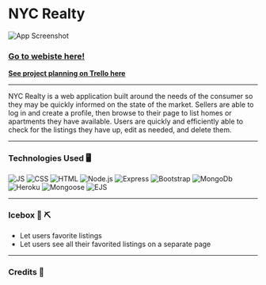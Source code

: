 # **NYC Realty** 

![App Screenshot](https://i.imgur.com/w21UFto.png)

### **[Go to webiste here!](https://nyrealty.herokuapp.com/)**

**[See project planning on Trello here](https://trello.com/b/6zVqj5M7/sei-project-2)**

***
NYC Realty is a web application built around the needs of the consumer so they may be quickly informed on the state of the market. Sellers are able to log in and create a profile, then browse to their page to list homes or apartments they have available. Users are quickly and efficiently able to check for the listings they have up, edit as needed, and delete them. 
***
### Technologies Used 🖥️
![JS](https://img.shields.io/badge/JavaScript-F7DF1E?style=for-the-badge&logo=javascript&logoColor=black)
![CSS](https://img.shields.io/badge/CSS-239120?&style=for-the-badge&logo=css3&logoColor=white)
![HTML](https://img.shields.io/badge/HTML-239120?style=for-the-badge&logo=html5&logoColor=white)
![Node.js](https://img.shields.io/badge/Node.js-43853D?style=for-the-badge&logo=node.js&logoColor=white)
![Express](https://img.shields.io/badge/Express.js-404D59?style=for-the-badge)
![Bootstrap](https://img.shields.io/badge/Bootstrap-563D7C?style=for-the-badge&logo=bootstrap&logoColor=white)
![MongoDb](https://img.shields.io/badge/MongoDB-4EA94B?style=for-the-badge&logo=mongodb&logoColor=white)
![Heroku](https://img.shields.io/badge/Heroku-430098?style=for-the-badge&logo=heroku&logoColor=white)
![Mongoose](https://img.shields.io/badge/-Mongoose-brightgreen)
![EJS](https://img.shields.io/badge/-EJS-red)

***
### Icebox 🧊 ⛏️
- Let users favorite listings 
- Let users see all their favorited listings on a separate page
***
### Credits 📢

